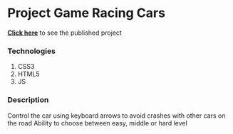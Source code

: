 # Project Game Racing Cars
  **[Click here](https://yuliaiv-iv.github.io/racing-cars/)** to see the published project

### Technologies
1.	CSS3
2.	HTML5
3.	JS

### Description
Control the car using keyboard arrows to avoid crashes with other cars on the road
Ability to choose between easy, middle or hard level


